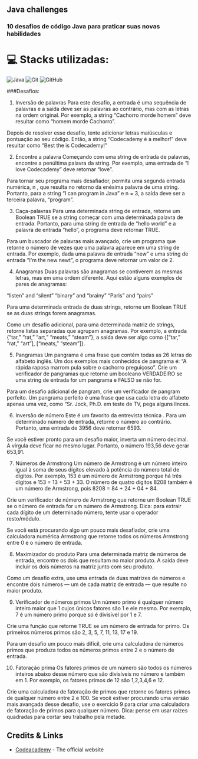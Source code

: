 ## Java challenges

### 10 desafios de código Java para praticar suas novas habilidades
# 💻 Stacks utilizadas:
![Java](https://img.shields.io/badge/Java-ED8B00?style=for-the-badge&logo=java&logoColor=white) ![Git](https://img.shields.io/badge/Git-E34F26?style=for-the-badge&logo=git&logoColor=white) ![GitHub](https://img.shields.io/badge/GitHub-100000?style=for-the-badge&logo=github&logoColor=white) 

###Desafios:
1. Inversão de palavras
Para este desafio, a entrada é uma sequência de palavras e a saída deve ser as palavras ao contrário, mas com as letras na ordem original. Por exemplo, a string “Cachorro morde homem” deve resultar como “homem morde Cachorro”.

Depois de resolver esse desafio, tente adicionar letras maiúsculas e pontuação ao seu código. Então, a string “Codecademy é a melhor!” deve resultar como “Best the is Codecademy!”

2. Encontre a palavra
Começando com uma string de entrada de palavras, encontre a penúltima palavra da string. Por exemplo, uma entrada de “I love Codecademy” deve retornar “love”.

Para tornar seu programa mais desafiador, permita uma segunda entrada numérica, n , que resulta no retorno da enésima palavra de uma string. Portanto, para a string “I can program in Java” e n = 3, a saída deve ser a terceira palavra, “program”.

3. Caça-palavras
Para uma determinada string de entrada, retorne um Boolean TRUE se a string começar com uma determinada palavra de entrada. Portanto, para uma string de entrada de “hello world” e a palavra de entrada “hello”, o programa deve retornar TRUE.

Para um buscador de palavras mais avançado, crie um programa que retorne o número de vezes que uma palavra aparece em uma string de entrada. Por exemplo, dada uma palavra de entrada “new” e uma string de entrada “I'm the new newt”, o programa deve retornar um valor de 2.

4. Anagramas
Duas palavras são anagramas se contiverem as mesmas letras, mas em uma ordem diferente. Aqui estão alguns exemplos de pares de anagramas:

“listen” and “silent”
“binary” and “brainy”
“Paris” and “pairs”

Para uma determinada entrada de duas strings, retorne um Boolean TRUE se as duas strings forem anagramas.

Como um desafio adicional, para uma determinada matriz de strings, retorne listas separadas que agrupam anagramas. Por exemplo, a entrada {“tar,” “rat,” “art,” “meats,” “steam”}, a saída deve ser algo como {[“tar,” “rat,” “art”], [“meats,” “steam”]}.

5. Pangramas
Um pangrama é uma frase que contém todas as 26 letras do alfabeto inglês. Um dos exemplos mais conhecidos de pangrama é: “A rápida raposa marrom pula sobre o cachorro preguiçoso”. Crie um verificador de pangramas que retorne um booleano VERDADEIRO se uma string de entrada for um pangrama e FALSO se não for.

Para um desafio adicional de pangram, crie um verificador de pangram perfeito. Um pangrama perfeito é uma frase que usa cada letra do alfabeto apenas uma vez, como “Sr. Jock, Ph.D. em teste de TV, pega alguns linces.

6. Inversão de número
Este é um favorito da entrevista técnica . Para um determinado número de entrada, retorne o número ao contrário. Portanto, uma entrada de 3956 deve retornar 6593.

Se você estiver pronto para um desafio maior, inverta um número decimal. A vírgula deve ficar no mesmo lugar. Portanto, o número 193,56 deve gerar 653,91.

7. Números de Armstrong
Um número de Armstrong é um número inteiro igual à soma de seus dígitos elevado à potência do número total de dígitos. Por exemplo, 153 é um número de Armstrong porque há três dígitos e 153 = 13 + 53 + 33. O número de quatro dígitos 8208 também é um número de Armstrong, pois 8208 = 84 + 24 + 04 + 84.

Crie um verificador de número de Armstrong que retorne um Boolean TRUE se o número de entrada for um número de Armstrong. Dica: para extrair cada dígito de um determinado número, tente usar o operador resto/módulo.

Se você está procurando algo um pouco mais desafiador, crie uma calculadora numérica Armstrong que retorne todos os números Armstrong entre 0 e o número de entrada.

8. Maximizador do produto
Para uma determinada matriz de números de entrada, encontre os dois que resultam no maior produto. A saída deve incluir os dois números na matriz junto com seu produto.

Como um desafio extra, use uma entrada de duas matrizes de números e encontre dois números — um de cada matriz de entrada — que resulte no maior produto.

9. Verificador de números primos
Um número primo é qualquer número inteiro maior que 1 cujos únicos fatores são 1 e ele mesmo. Por exemplo, 7 é um número primo porque só é divisível por 1 e 7.

Crie uma função que retorne TRUE se um número de entrada for primo. Os primeiros números primos são 2, 3, 5, 7, 11, 13, 17 e 19.

Para um desafio um pouco mais difícil, crie uma calculadora de números primos que produza todos os números primos entre 2 e o número de entrada.

10. Fatoração prima
Os fatores primos de um número são todos os números inteiros abaixo desse número que são divisíveis no número e também em 1. Por exemplo, os fatores primos de 12 são 1,2,3,4,6 e 12.

Crie uma calculadora de fatoração de primos que retorne os fatores primos de qualquer número entre 2 e 100. Se você estiver procurando uma versão mais avançada desse desafio, use o exercício 9 para criar uma calculadora de fatoração de primos para qualquer número. Dica: pense em usar raízes quadradas para cortar seu trabalho pela metade.

## Credits & Links

- [Codeacademy](https://www.codecademy.com/resources/blog/java-code-challenges-for-beginners/) - The official website

<br />